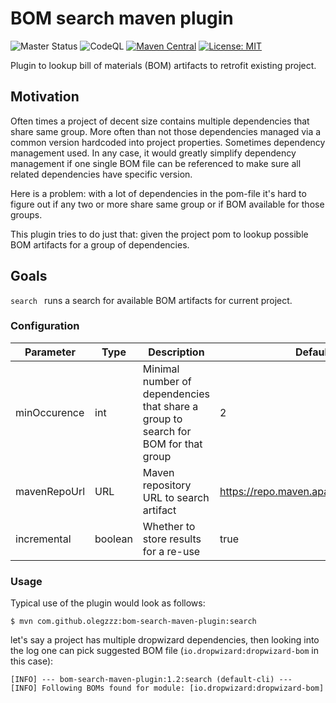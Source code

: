 # BOM search maven plugin

![Master Status](https://github.com/olegzzz/bom-search-maven-plugin/workflows/maven-ci/badge.svg)
![CodeQL](https://github.com/olegzzz/bom-search-maven-plugin/workflows/CodeQL/badge.svg)
[![Maven Central](https://maven-badges.herokuapp.com/maven-central/com.github.olegzzz/bom-search-maven-plugin/badge.svg)](https://maven-badges.herokuapp.com/maven-central/com.github.olegzzz/bom-search-maven-plugin)
[![License: MIT](https://img.shields.io/badge/License-MIT-yellow.svg)](https://opensource.org/licenses/MIT)


Plugin to lookup bill of materials (BOM) artifacts to retrofit existing project.

## Motivation

Often times a project of decent size contains multiple dependencies that share same group. More often than not those 
dependencies managed via a common version hardcoded into project properties. Sometimes dependency management used. 
In any case, it would greatly simplify dependency management if one single BOM file can be referenced to make sure all 
related dependencies have specific version. 

Here is a problem: with a lot of dependencies in the pom-file it's hard to figure out if any two or more share same 
group or if BOM available for those groups. 

This plugin tries to do just that: given the project pom to lookup possible BOM artifacts for a group of dependencies.

## Goals

`search ` runs a search for available BOM artifacts for current project.

### Configuration

Parameter | Type | Description | Default
----------|------|---------|------------
minOccurence | int | Minimal number of dependencies that share a group to search for BOM for that group | 2
mavenRepoUrl | URL | Maven repository URL to search artifact | https://repo.maven.apache.org/maven2
incremental | boolean | Whether to store results for a re-use | true

### Usage

Typical use of the plugin would look as follows:
```
$ mvn com.github.olegzzz:bom-search-maven-plugin:search
```
let's say a project has multiple dropwizard dependencies, then looking into the log one can pick suggested BOM file (`io.dropwizard:dropwizard-bom` in this case):
```
[INFO] --- bom-search-maven-plugin:1.2:search (default-cli) ---
[INFO] Following BOMs found for module: [io.dropwizard:dropwizard-bom]
```

